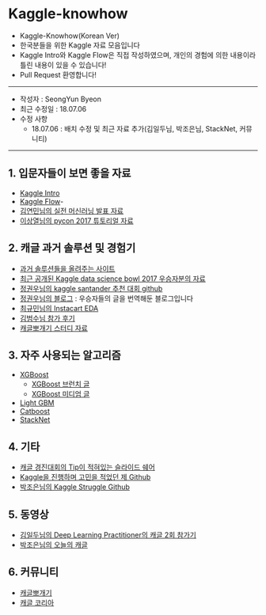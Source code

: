 # Kaggle-knowhow
- Kaggle-Knowhow(Korean Ver) 
- 한국분들을 위한 Kaggle 자료 모음입니다
- Kaggle Intro와 Kaggle Flow은 직접 작성하였으며, 개인의 경험에 의한 내용이라 틀린 내용이 있을 수 있습니다! 
- Pull Request 환영합니다!

---

- 작성자 : SeongYun Byeon
- 최근 수정일 : 18.07.06
- 수정 사항
	- 18.07.06 : 배치 수정 및 최근 자료 추가(김일두님, 박조은님, StackNet, 커뮤니티)	  

---

## 1. 입문자들이 보면 좋을 자료
- [Kaggle Intro](https://github.com/zzsza/Kaggle-knowhow/blob/master/01.Kaggle-Intro.md)
- [Kaggle Flow](https://github.com/zzsza/Kaggle-knowhow/blob/master/02.Kaggle-Flow.md)-
- [김연민님의 실전 머신러닝 발표 자료](https://github.com/KaggleBreak/studybreak/blob/gh-pages/2017/seminar/Kaggle_Stacking/Kaggle%20Competition%20%EB%8F%84%EC%A0%84%EA%B8%B0.pptx)
- [이상열님의 pycon 2017 튜토리얼 자료](https://github.com/KaggleBreak/walkingkaggle/blob/master/pycon2017_kr/pycon_korea_2017_Kaggle_tutorial.ipynb)


## 2. 캐글 과거 솔루션 및 경험기
- [과거 솔루션들을 올려주는 사이트](http://ndres.me/kaggle-past-solutions/)
- [최근 공개된 Kaggle data science bowl 2017 우승자분의 자료](http://nbviewer.jupyter.org/github/bckenstler/dsb17-walkthrough/blob/master/Part%201.%20DSB17%20Preprocessing.ipynb)
- [정권우님의 kaggle santander 추천 대회 github](https://github.com/kweonwooj/kaggle_santander_product_recommendation)
- [정권우님의 블로그](http://kweonwooj.tistory.com/) : 우승자들의 글을 번역해둔 블로그입니다
- [최규민님의 Instacart EDA](https://brunch.co.kr/@goodvc78/17)
- [김범수님 참가 후기](https://shuuki4.wordpress.com/category/kaggle/)
- [캐글뽀개기 스터디 자료](https://github.com/KaggleBreak/walkingkaggle)


## 3. 자주 사용되는 알고리즘
- [XGBoost](https://xgboost.readthedocs.io/en/latest/)
	- [XGBoost 브런치 글](https://brunch.co.kr/@snobberys/137)
	- [XGBoost 미디엄 글](https://medium.com/@peteryun/ml-kaggle%EC%97%90-%EC%A0%81%EC%9A%A9%ED%95%B4%EB%B3%B4%EB%8A%94-xgboost-f1650342ba93)
- [Light GBM](https://lightgbm.readthedocs.io/en/latest/)
- [Catboost](https://catboost.yandex/)
- [StackNet](https://github.com/kaz-Anova/StackNet)


## 4. 기타
- [캐글 경진대회의 Tip이 적혀있는 슬라이드 쉐어](https://www.slideshare.net/markpeng/general-tips-for-participating-kaggle-competitions) 
- [Kaggle을 진행하며 고민을 적었던 제 Github](https://github.com/zzsza/Kaggle_Expedia-hotel-recommendations)
- [박조은님의 Kaggle Struggle Github](https://github.com/corazzon/KaggleStruggle)
 
## 5. 동영상
- [김일두님의 Deep Learning Practitioner의 캐글 2회 참가기](https://tv.naver.com/v/3367304)
- [박조은님의 오늘의 캐글](https://www.youtube.com/channel/UCLR3sD0KB_dWpvcsrLP0aUg)

## 6. 커뮤니티
- [캐글뽀개기](https://www.facebook.com/groups/kagglebreak/)
- [캐글 코리아](https://www.facebook.com/groups/230717130993727/)



